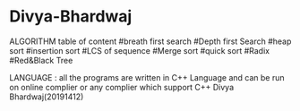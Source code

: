 # Divya-Bhardwaj
ALGORITHM table of content #breath first search #Depth first Search #heap sort #insertion sort #LCS of sequence #Merge sort #quick sort #Radix #Red&Black Tree

LANGUAGE : all the programs are written in C++ Language and can be run on online complier or any complier which support C++
Divya Bhardwaj(20191412)
